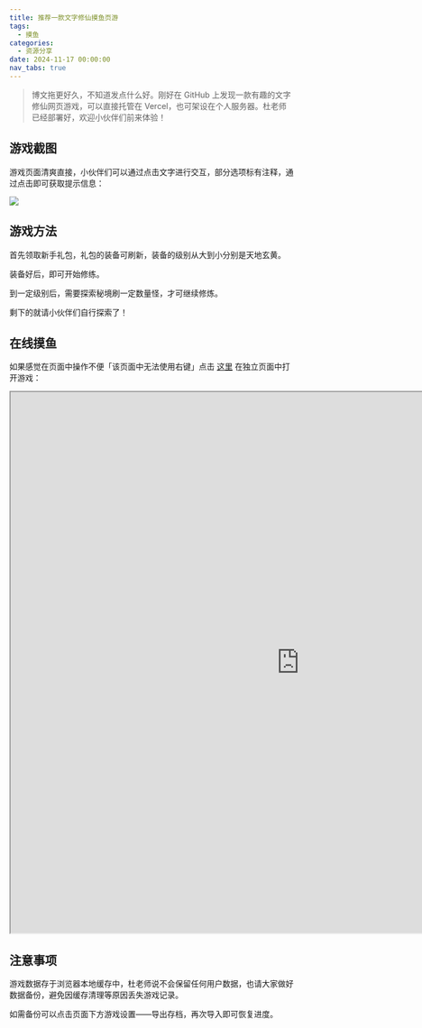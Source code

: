 ```yaml
---
title: 推荐一款文字修仙摸鱼页游
tags:
  - 摸鱼
categories:
  - 资源分享
date: 2024-11-17 00:00:00
nav_tabs: true
---
```


> 博文拖更好久，不知道发点什么好。刚好在 GitHub 上发现一款有趣的文字修仙网页游戏，可以直接托管在 Vercel，也可架设在个人服务器。杜老师已经部署好，欢迎小伙伴们前来体验！

<!-- more -->

## 游戏截图

游戏页面清爽直接，小伙伴们可以通过点击文字进行交互，部分选项标有注释，通过点击即可获取提示信息：

![](https://cdn.dusays.com/2024/11/769-1.jpg)

## 游戏方法

首先领取新手礼包，礼包的装备可刷新，装备的级别从大到小分别是天地玄黄。

装备好后，即可开始修练。

到一定级别后，需要探索秘境刷一定数量怪，才可继续修炼。

剩下的就请小伙伴们自行探索了！

## 在线摸鱼

如果感觉在页面中操作不便「该页面中无法使用右键」点击 [这里](https://xiuxian.dusays.com/#/home) 在独立页面中打开游戏：

<iframe src="https://xiuxian.dusays.com/#/home" width="1024" height="960"></iframe>

## 注意事项

游戏数据存于浏览器本地缓存中，杜老师说不会保留任何用户数据，也请大家做好数据备份，避免因缓存清理等原因丢失游戏记录。

如需备份可以点击页面下方游戏设置——导出存档，再次导入即可恢复进度。